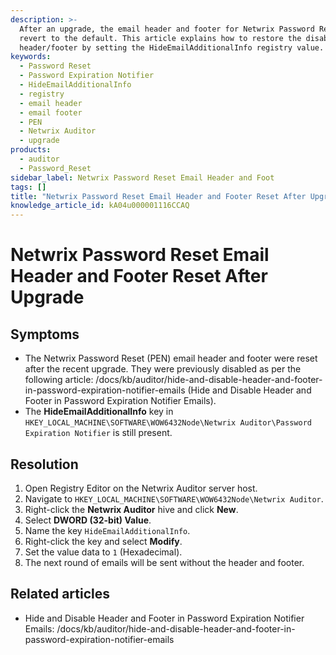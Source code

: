 ```yaml
---
description: >-
  After an upgrade, the email header and footer for Netwrix Password Reset may
  revert to the default. This article explains how to restore the disabled
  header/footer by setting the HideEmailAdditionalInfo registry value.
keywords:
  - Password Reset
  - Password Expiration Notifier
  - HideEmailAdditionalInfo
  - registry
  - email header
  - email footer
  - PEN
  - Netwrix Auditor
  - upgrade
products:
  - auditor
  - Password_Reset
sidebar_label: Netwrix Password Reset Email Header and Foot
tags: []
title: "Netwrix Password Reset Email Header and Footer Reset After Upgrade"
knowledge_article_id: kA04u000001116CCAQ
---
```


# Netwrix Password Reset Email Header and Footer Reset After Upgrade

## Symptoms

- The Netwrix Password Reset (PEN) email header and footer were reset after the recent upgrade. They were previously disabled as per the following article: /docs/kb/auditor/hide-and-disable-header-and-footer-in-password-expiration-notifier-emails (Hide and Disable Header and Footer in Password Expiration Notifier Emails).
- The **HideEmailAdditionalInfo** key in `HKEY_LOCAL_MACHINE\SOFTWARE\WOW6432Node\Netwrix Auditor\Password Expiration Notifier` is still present.

## Resolution

1. Open Registry Editor on the Netwrix Auditor server host.
2. Navigate to `HKEY_LOCAL_MACHINE\SOFTWARE\WOW6432Node\Netwrix Auditor`.
3. Right-click the **Netwrix Auditor** hive and click **New**.
4. Select **DWORD (32-bit) Value**.
5. Name the key `HideEmailAdditionalInfo`.
6. Right-click the key and select **Modify**.
7. Set the value data to `1` (Hexadecimal).
8. The next round of emails will be sent without the header and footer.

## Related articles

- Hide and Disable Header and Footer in Password Expiration Notifier Emails: /docs/kb/auditor/hide-and-disable-header-and-footer-in-password-expiration-notifier-emails
